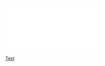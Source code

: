 ![](../../../../../../../img/onload/../../r89shi/r89shi.github.io/blob/master/teste.js?w=10)

<a href=# download="filename.html">Test</a>
